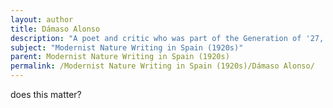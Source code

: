 ```yaml
---
layout: author
title: Dámaso Alonso
description: "A poet and critic who was part of the Generation of '27, Alonso's works showcase a profound connection with nature, using vivid imagery and emotions drawn from the natural world to express his inner experiences."
subject: "Modernist Nature Writing in Spain (1920s)"
parent: Modernist Nature Writing in Spain (1920s)
permalink: /Modernist Nature Writing in Spain (1920s)/Dámaso Alonso/
---
```


does this matter?
